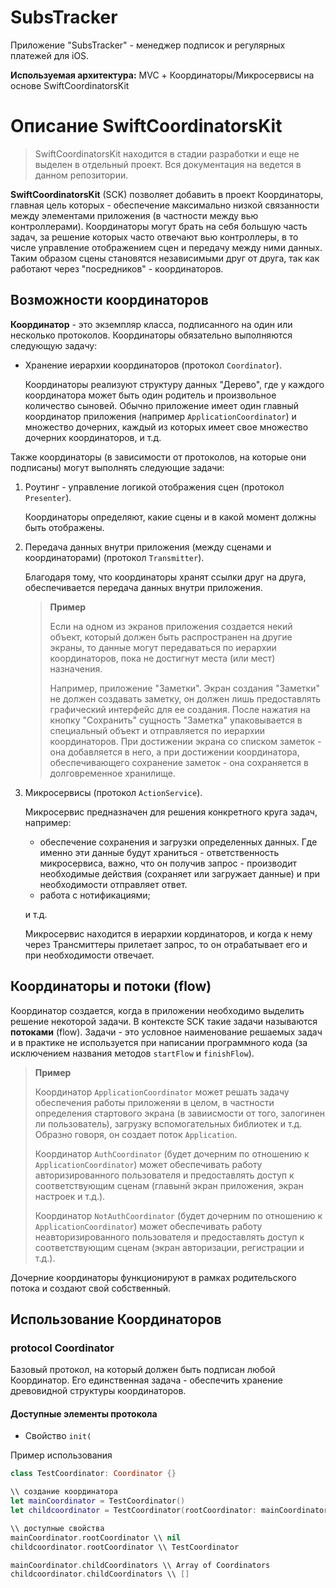 # SubsTracker


Приложение "SubsTracker" - менеджер подписок и регулярных платежей для iOS.

**Используемая архитектура:** MVC + Координаторы/Микросервисы на основе SwiftCoordinatorsKit

# Описание SwiftCoordinatorsKit

> SwiftCoordinatorsKit находится в стадии разработки и еще не выделен в отдельный проект. Вся документация на ведется в данном репозитории.

**SwiftCoordinatorsKit** (SCK) позволяет добавить в проект Координаторы, главная цель которых - обеспечение максимально низкой связанности между элементами приложения (в частности между вью контроллерами). Координаторы могут брать на себя большую часть задач, за решение которых часто отвечают вью контроллеры, в то числе управление отображением сцен и передачу между ними данных. Таким образом сцены становятся независимыми друг от друга, так как работают через "посредников" - координаторов.

## Возможности координаторов

**Координатор** - это экземпляр класса, подписанного на один или несколько протоколов. Координаторы обязательно выполняются следующую задачу:

- Хранение иерархии координаторов (протокол `Coordinator`).
	
	Координаторы реализуют структуру данных "Дерево", где у каждого координатора может быть один родитель и произвольное количество сыновей. Обычно приложение имеет один главный координатор приложения (например `ApplicationCoordinator`) и множество дочерних, каждый из которых имеет свое множество дочерних координаторов, и т.д.

Также координаторы (в зависимости от протоколов, на которые они подписаны) могут выполнять следующие задачи:

1. Роутинг - управление логикой отображения сцен (протокол `Presenter`).

	Координаторы определяют, какие сцены и в какой момент должны быть отображены.

2. Передача данных внутри приложения (между сценами и координаторами) (протокол `Transmitter`).

	Благодаря тому, что координаторы хранят ссылки друг на друга, обеспечивается передача данных внутри приложения.
	
	> **Пример**
	> 
	> Если на одном из экранов приложения создается некий объект, который должен быть распространен на другие экраны, то данные могут передаваться по иерархии координаторов, пока не достигнут места (или мест) назначения. 
	> 
	> 	Например, приложение "Заметки". Экран создания "Заметки" не должен создавать заметку, он должен лишь предоставлять графический интерфейс для ее создания. После нажатия на кнопку "Сохранить" сущность "Заметка" упаковывается в специальный объект и отправляется по иерархии координаторов. При достижении экрана со списком заметок - она добавляется в него, а при достижении координатора, обеспечивающего сохранение заметок - она сохраняется в долговременное хранилище.

3. Микросервисы (протокол `ActionService`).

	Микросервис предназначен для решения конкретного круга задач, например:
	* обеспечение сохранения и загрузки определенных данных. Где именно эти данные будут храниться - ответственность микросервиса, важно, что он получив запрос - производит необходимые действия (сохраняет или загружает данные) и при необходимости отправляет ответ.
	* работа с нотификациями;
	
	и т.д.
	
	Микросервис находится в иерархии кординаторов, и когда к нему через Трансмиттеры прилетает запрос, то он отрабатывает его и при необходимости отвечает.


## Координаторы и потоки (flow) 

Координатор создается, когда в приложении необходимо выделить решение некоторой задачи. В контексте SCK такие задачи называются **потоками** (flow). Задачи - это условное наименование решаемых задач и в практике не используется при написании программного кода (за исключением названия методов `startFlow` и `finishFlow`). 

> **Пример**
> 
> Координатор `ApplicationCoordinator` может решать задачу обеспечения работы приложеняи в целом, в частности определения стартового экрана (в завиисмости от того, залогинен ли пользователь), загрузку вспомогательных библиотек и т.д. Образно говоря, он создает поток `Application`.
> 
> Координатор `AuthCoordinator` (будет дочерним по отношению к `ApplicationCoordinator`) может обеспечивать работу авторизированного пользователя и предоставлять доступ к соответствующим сценам (главынй экран приложения, экран настроек и т.д.).
> 
> Координатор `NotAuthCoordinator` (будет дочерним по отношению к `ApplicationCoordinator`) может обеспечивать работу неавторизированного пользователя и предоставлять доступ к соответствующим сценам (экран авторизации, регистрации и т.д.).

Дочерние координаторы функционируют в рамках родительского потока и создают свой собственный.

## Использование Координаторов


### protocol Coordinator

Базовый протокол, на который должен быть подписан любой Координатор. Его единственная задача - обеспечить хранение древовидной структуры координаторов.

#### Доступные элементы протокола
- Свойство ```init(```

Пример использования

```swift
class TestCoordinator: Coordinator {}

\\ создание координатора
let mainCoordinator = TestCoordinator()
let childcoordinator = TestCoordinator(rootCoordinator: mainCoordinator)

\\ доступные свойства
mainCoordinator.rootCoordinator \\ nil
childcoordinator.rootCoordinator \\ TestCoordinator

mainCoordinator.childCoordinators \\ Array of Coordinators
childcoordinator.childCoordinators \\ []
```




